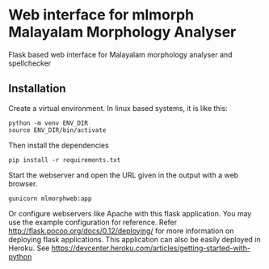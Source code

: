 Web interface for mlmorph Malayalam Morphology Analyser
=======================================================

Flask based web interface for Malayalam morphology analyser and spellchecker


Installation
------------

Create a virtual environment. In linux based systems, it is like this:
```
python -m venv ENV_DIR
source ENV_DIR/bin/activate
```

Then install the dependencies

```
pip install -r requirements.txt
```


Start the webserver and open the URL given in the output with a web browser.

```
gunicorn mlmorphweb:app
```

Or configure webservers like Apache with this flask application. You may use the example configuration for reference. Refer http://flask.pocoo.org/docs/0.12/deploying/ for more information on deploying flask applications.
This application can also be easily deployed in Heroku. See https://devcenter.heroku.com/articles/getting-started-with-python